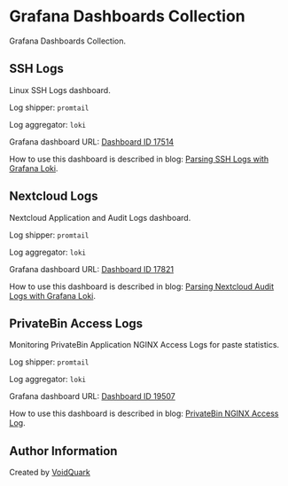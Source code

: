 # Grafana Dashboards Collection

Grafana Dashboards Collection.


## SSH Logs

Linux SSH Logs dashboard.

Log shipper: `promtail`

Log aggregator: `loki`

Grafana dashboard URL: [Dashboard ID 17514](https://grafana.com/grafana/dashboards/17514-ssh-logs/)

How to use this dashboard is described in blog: [Parsing SSH Logs with Grafana Loki](https://voidquark.com/parsing-ssh-logs-with-grafana-loki/).

## Nextcloud Logs

Nextcloud Application and Audit Logs dashboard.

Log shipper: `promtail`

Log aggregator: `loki`

Grafana dashboard URL: [Dashboard ID 17821](https://grafana.com/grafana/dashboards/17821-nextcloud-log/)

How to use this dashboard is described in blog: [Parsing Nextcloud Audit Logs with Grafana Loki](https://voidquark.com/parsing-nextcloud-audit-logs-with-grafana-loki/).

## PrivateBin Access Logs

Monitoring PrivateBin Application NGINX Access Logs for paste statistics.

Log shipper: `promtail`

Log aggregator: `loki`

Grafana dashboard URL: [Dashboard ID 19507](https://grafana.com/grafana/dashboards/19507-privatebin-access-log/)

How to use this dashboard is described in blog: [PrivateBin NGINX Access Log](https://voidquark.com/privatebin-nginx-access-log-dashboard/).

## Author Information

Created by [VoidQuark](https://voidquark.com)
